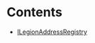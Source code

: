 

# Contents
- [ILegionAddressRegistry](ILegionAddressRegistry.sol/interface.ILegionAddressRegistry.md)
